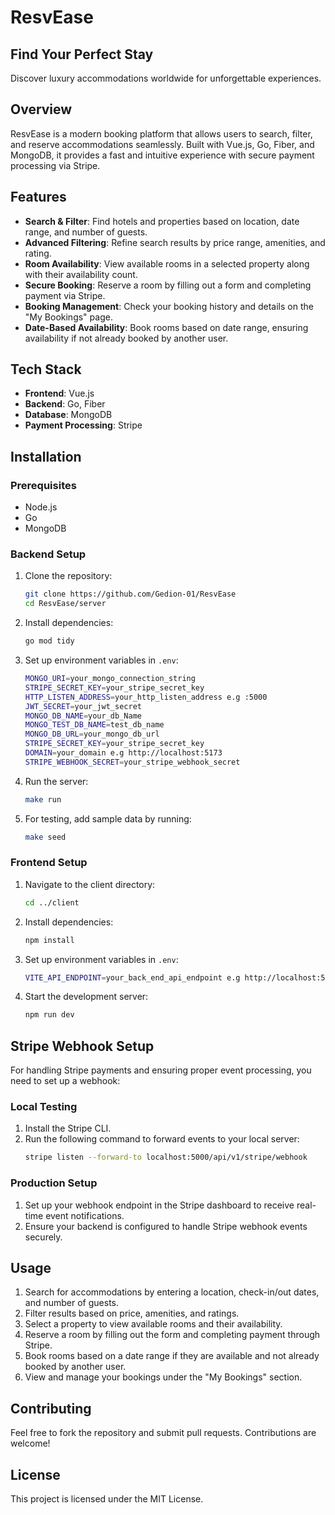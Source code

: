 # ResvEase

## Find Your Perfect Stay

Discover luxury accommodations worldwide for unforgettable experiences.

## Overview

ResvEase is a modern booking platform that allows users to search, filter, and reserve accommodations seamlessly. Built with Vue.js, Go, Fiber, and MongoDB, it provides a fast and intuitive experience with secure payment processing via Stripe.

## Features

- **Search & Filter**: Find hotels and properties based on location, date range, and number of guests.
- **Advanced Filtering**: Refine search results by price range, amenities, and rating.
- **Room Availability**: View available rooms in a selected property along with their availability count.
- **Secure Booking**: Reserve a room by filling out a form and completing payment via Stripe.
- **Booking Management**: Check your booking history and details on the "My Bookings" page.
- **Date-Based Availability**: Book rooms based on date range, ensuring availability if not already booked by another user.

## Tech Stack

- **Frontend**: Vue.js
- **Backend**: Go, Fiber
- **Database**: MongoDB
- **Payment Processing**: Stripe

## Installation

### Prerequisites

- Node.js
- Go
- MongoDB

### Backend Setup

1. Clone the repository:

   ```sh
   git clone https://github.com/Gedion-01/ResvEase
   cd ResvEase/server
   ```

2. Install dependencies:
   ```sh
   go mod tidy
   ```
3. Set up environment variables in `.env`:
   ```sh
   MONGO_URI=your_mongo_connection_string
   STRIPE_SECRET_KEY=your_stripe_secret_key
   HTTP_LISTEN_ADDRESS=your_http_listen_address e.g :5000
   JWT_SECRET=your_jwt_secret
   MONGO_DB_NAME=your_db_Name
   MONGO_TEST_DB_NAME=test_db_name
   MONGO_DB_URL=your_mongo_db_url
   STRIPE_SECRET_KEY=your_stripe_secret_key
   DOMAIN=your_domain e.g http://localhost:5173
   STRIPE_WEBHOOK_SECRET=your_stripe_webhook_secret
   ```
4. Run the server:
   ```sh
   make run
   ```
5. For testing, add sample data by running:
   ```sh
   make seed
   ```

### Frontend Setup

1. Navigate to the client directory:
   ```sh
   cd ../client
   ```
2. Install dependencies:
   ```sh
   npm install
   ```
3. Set up environment variables in `.env`:
   ```sh
   VITE_API_ENDPOINT=your_back_end_api_endpoint e.g http://localhost:5000/api/v1
   ```
4. Start the development server:
   ```sh
   npm run dev
   ```

## Stripe Webhook Setup

For handling Stripe payments and ensuring proper event processing, you need to set up a webhook:

### Local Testing

1. Install the Stripe CLI.
2. Run the following command to forward events to your local server:
   ```sh
   stripe listen --forward-to localhost:5000/api/v1/stripe/webhook
   ```

### Production Setup

1. Set up your webhook endpoint in the Stripe dashboard to receive real-time event notifications.
2. Ensure your backend is configured to handle Stripe webhook events securely.

## Usage

1. Search for accommodations by entering a location, check-in/out dates, and number of guests.
2. Filter results based on price, amenities, and ratings.
3. Select a property to view available rooms and their availability.
4. Reserve a room by filling out the form and completing payment through Stripe.
5. Book rooms based on a date range if they are available and not already booked by another user.
6. View and manage your bookings under the "My Bookings" section.

## Contributing

Feel free to fork the repository and submit pull requests. Contributions are welcome!

## License

This project is licensed under the MIT License.
